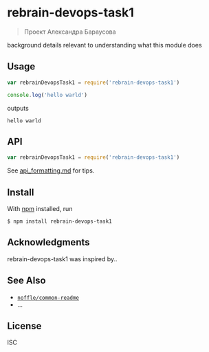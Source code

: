 # rebrain-devops-task1

> Проект Александра Бараусова

background details relevant to understanding what this module does

## Usage

```js
var rebrainDevopsTask1 = require('rebrain-devops-task1')

console.log('hello warld')
```

outputs

```
hello warld
```

## API

```js
var rebrainDevopsTask1 = require('rebrain-devops-task1')
```

See [api_formatting.md](api_formatting.md) for tips.

## Install

With [npm](https://npmjs.org/) installed, run

```
$ npm install rebrain-devops-task1
```

## Acknowledgments

rebrain-devops-task1 was inspired by..

## See Also

- [`noffle/common-readme`](https://github.com/noffle/common-readme)
- ...

## License

ISC


